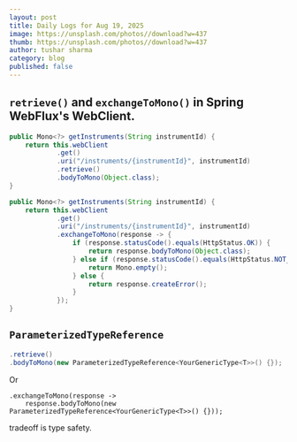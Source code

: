 ```yaml
---
layout: post
title: Daily Logs for Aug 19, 2025
image: https://unsplash.com/photos//download?w=437
thumb: https://unsplash.com/photos//download?w=437
author: tushar sharma
category: blog
published: false
---
```


<!-- truncate_here -->

## `retrieve()` and `exchangeToMono()` in Spring WebFlux's WebClient.

```java
public Mono<?> getInstruments(String instrumentId) {
    return this.webClient
            .get()
            .uri("/instruments/{instrumentId}", instrumentId)
            .retrieve()
            .bodyToMono(Object.class);
}
```

```java
public Mono<?> getInstruments(String instrumentId) {
    return this.webClient
            .get()
            .uri("/instruments/{instrumentId}", instrumentId)
            .exchangeToMono(response -> {
                if (response.statusCode().equals(HttpStatus.OK)) {
                    return response.bodyToMono(Object.class);
                } else if (response.statusCode().equals(HttpStatus.NOT_FOUND)) {
                    return Mono.empty();
                } else {
                    return response.createError();
                }
            });
}
```

## `ParameterizedTypeReference`


```java
.retrieve()
.bodyToMono(new ParameterizedTypeReference<YourGenericType<T>>() {});
```

Or 

```
.exchangeToMono(response -> 
    response.bodyToMono(new ParameterizedTypeReference<YourGenericType<T>>() {}));
```

tradeoff is type safety.

